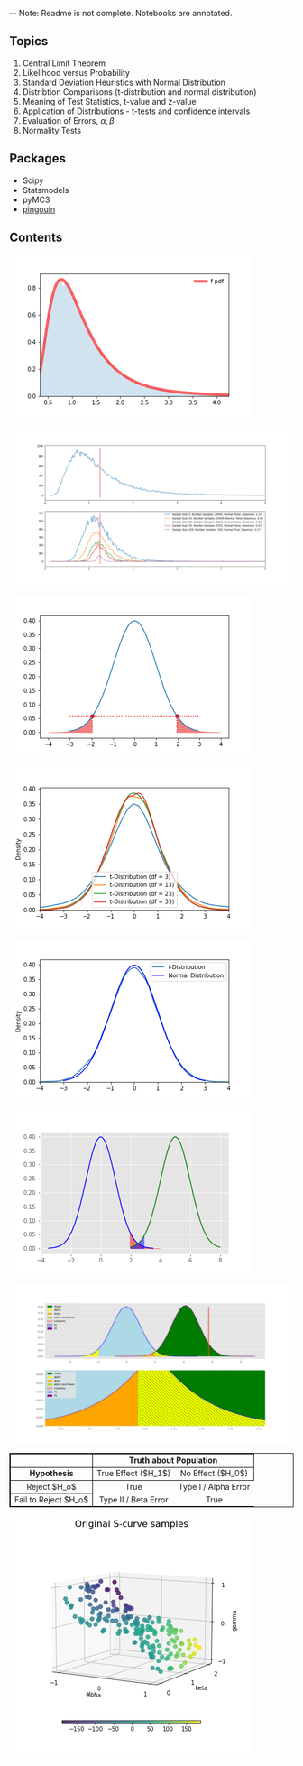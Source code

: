 -- Note:  Readme is not complete.  Notebooks are annotated.

## Topics

1.  Central Limit Theorem
1.  Likelihood versus Probability
1.  Standard Deviation Heuristics with Normal Distribution
1.  Distribtion Comparisons (t-distribution and normal distribution)
1.  Meaning of Test Statistics, t-value and z-value
1.  Application of Distributions - t-tests and confidence intervals
1.  Evaluation of Errors, $\alpha, \beta$
1.  Normality Tests


## Packages
* Scipy
* Statsmodels
* pyMC3
* [pingouin](https://pingouin-stats.org/build/html/index.html)



## Contents

![image1](./images/non_normal_distribution_2023_04_30_82.png)

![image1](./images/central_limit_theorem_2023_04_26_47.png)  

![image1](./images/likelihood_probability_2023_04_30_67.png)  

![image1](./images/t_distribution_2023_04_30_79.png)  

![image1](./images/t_normal_compare_2023_04_30_80.png)  

![image1](./images/heuristics_2023_04_30_78.png)  

![image1](./images/hypothesis_testing2_2023_10_30_45.png)  

<table style="border: 1px solid black;">
    <tr style="border: 1px solid black;">
        <td></td>
        <td style="border: 1px solid black; text-align: center; font-weight:bold;" colspan="2"> Truth about Population </td>
    </tr>
    <tr style="border: 1px solid black;">
        <td style="border: 1px solid black;  text-align: center; font-weight:bold;"> Hypothesis </td>
        <td style="text-align: center"> True Effect ($H_1$) </td>
        <td style="text-align: center"> No Effect ($H_0$) </td>
    </tr>
    <tr>
        <td style="border: 1px solid black; text-align: center;"> Reject $H_o$ </td>
        <td style="text-align: center"> True </td>
        <td style="text-align: center"> Type I / Alpha Error </td>
    </tr>
    <tr>
        <td style="border: 1px solid black; text-align: center;"> Fail to Reject $H_o$ </td>
        <td style="text-align: center"> Type II / Beta Error </td>
        <td style="text-align: center"> True </td>
    </tr>
</table>  

![image1](./images/anova_data_2023_04_30_73.png)